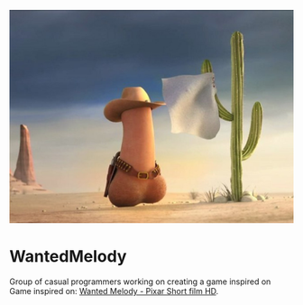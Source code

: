 ![](Ressources/Images/cowboy1.jpg)

# WantedMelody

Group of casual programmers working on creating a game inspired on Game inspired on: [Wanted Melody - Pixar Short film HD](https://www.youtube.com/watch?v=WGK2QHOKTo8).
